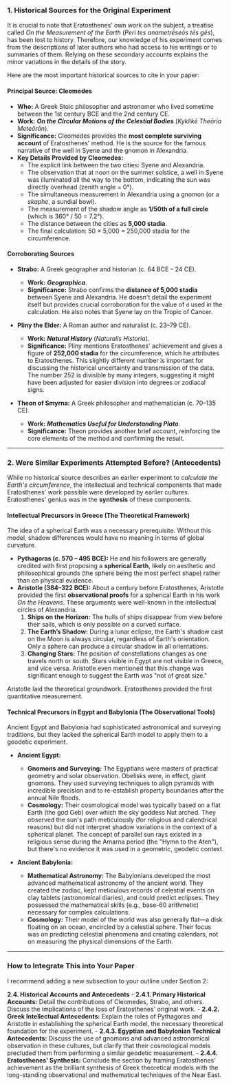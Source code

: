 ### **1. Historical Sources for the Original Experiment**

It is crucial to note that Eratosthenes’ own work on the subject, a treatise called *On the Measurement of the Earth* (*Peri tes anametrēseōs tēs gēs*), has been lost to history. Therefore, our knowledge of his experiment comes from the descriptions of later authors who had access to his writings or to summaries of them. Relying on these secondary accounts explains the minor variations in the details of the story.

Here are the most important historical sources to cite in your paper:

#### **Principal Source: Cleomedes**

*   **Who:** A Greek Stoic philosopher and astronomer who lived sometime between the 1st century BCE and the 2nd century CE.
*   **Work:** ***On the Circular Motions of the Celestial Bodies*** (*Kyklikē Theōria Meteōrōn*).
*   **Significance:** Cleomedes provides the **most complete surviving account** of Eratosthenes' method. He is the source for the famous narrative of the well in Syene and the gnomon in Alexandria.
*   **Key Details Provided by Cleomedes:**
    *   The explicit link between the two cities: Syene and Alexandria.
    *   The observation that at noon on the summer solstice, a well in Syene was illuminated all the way to the bottom, indicating the sun was directly overhead (zenith angle = 0°).
    *   The simultaneous measurement in Alexandria using a gnomon (or a *skaphe*, a sundial bowl).
    *   The measurement of the shadow angle as **1/50th of a full circle** (which is 360° / 50 = 7.2°).
    *   The distance between the cities as **5,000 stadia**.
    *   The final calculation: 50 × 5,000 = 250,000 stadia for the circumference.

#### **Corroborating Sources**

*   **Strabo:** A Greek geographer and historian (c. 64 BCE – 24 CE).
    *   **Work:** ***Geographica***.
    *   **Significance:** Strabo confirms the **distance of 5,000 stadia** between Syene and Alexandria. He doesn't detail the experiment itself but provides crucial corroboration for the value of `d` used in the calculation. He also notes that Syene lay on the Tropic of Cancer.

*   **Pliny the Elder:** A Roman author and naturalist (c. 23–79 CE).
    *   **Work:** ***Natural History*** (*Naturalis Historia*).
    *   **Significance:** Pliny mentions Eratosthenes' achievement and gives a figure of **252,000 stadia** for the circumference, which he attributes to Eratosthenes. This slightly different number is important for discussing the historical uncertainty and transmission of the data. The number 252 is divisible by many integers, suggesting it might have been adjusted for easier division into degrees or zodiacal signs.

*   **Theon of Smyrna:** A Greek philosopher and mathematician (c. 70–135 CE).
    *   **Work:** ***Mathematics Useful for Understanding Plato***.
    *   **Significance:** Theon provides another brief account, reinforcing the core elements of the method and confirming the result.

---

### **2. Were Similar Experiments Attempted Before? (Antecedents)**

While no historical source describes an earlier experiment to *calculate the Earth's circumference*, the intellectual and technical components that made Eratosthenes' work possible were developed by earlier cultures. Eratosthenes' genius was in the **synthesis** of these components.

#### **Intellectual Precursors in Greece (The Theoretical Framework)**

The idea of a spherical Earth was a necessary prerequisite. Without this model, shadow differences would have no meaning in terms of global curvature.

*   **Pythagoras (c. 570 – 495 BCE):** He and his followers are generally credited with first proposing a **spherical Earth**, likely on aesthetic and philosophical grounds (the sphere being the most perfect shape) rather than on physical evidence.
*   **Aristotle (384–322 BCE):** About a century before Eratosthenes, Aristotle provided the first **observational proofs** for a spherical Earth in his work *On the Heavens*. These arguments were well-known in the intellectual circles of Alexandria.
    1.  **Ships on the Horizon:** The hulls of ships disappear from view before their sails, which is only possible on a curved surface.
    2.  **The Earth’s Shadow:** During a lunar eclipse, the Earth's shadow cast on the Moon is always circular, regardless of Earth's orientation. Only a sphere can produce a circular shadow in all orientations.
    3.  **Changing Stars:** The position of constellations changes as one travels north or south. Stars visible in Egypt are not visible in Greece, and vice versa. Aristotle even mentioned that this change was significant enough to suggest the Earth was "not of great size."

Aristotle laid the theoretical groundwork. Eratosthenes provided the first quantitative measurement.

#### **Technical Precursors in Egypt and Babylonia (The Observational Tools)**

Ancient Egypt and Babylonia had sophisticated astronomical and surveying traditions, but they lacked the spherical Earth model to apply them to a geodetic experiment.

*   **Ancient Egypt:**
    *   **Gnomons and Surveying:** The Egyptians were masters of practical geometry and solar observation. Obelisks were, in effect, giant gnomons. They used surveying techniques to align pyramids with incredible precision and to re-establish property boundaries after the annual Nile floods.
    *   **Cosmology:** Their cosmological model was typically based on a flat Earth (the god Geb) over which the sky goddess Nut arched. They observed the sun's path meticulously (for religious and calendrical reasons) but did not interpret shadow variations in the context of a spherical planet. The concept of parallel sun rays existed in a religious sense during the Amarna period (the "Hymn to the Aten"), but there's no evidence it was used in a geometric, geodetic context.

*   **Ancient Babylonia:**
    *   **Mathematical Astronomy:** The Babylonians developed the most advanced mathematical astronomy of the ancient world. They created the zodiac, kept meticulous records of celestial events on clay tablets (astronomical diaries), and could predict eclipses. They possessed the mathematical skills (e.g., base-60 arithmetic) necessary for complex calculations.
    *   **Cosmology:** Their model of the world was also generally flat—a disk floating on an ocean, encircled by a celestial sphere. Their focus was on predicting celestial phenomena and creating calendars, not on measuring the physical dimensions of the Earth.

---

### **How to Integrate This into Your Paper**

I recommend adding a new subsection to your outline under Section 2:

**2.4. Historical Accounts and Antecedents**
    - **2.4.1. Primary Historical Accounts:** Detail the contributions of Cleomedes, Strabo, and others. Discuss the implications of the loss of Eratosthenes' original work.
    - **2.4.2. Greek Intellectual Antecedents:** Explain the roles of Pythagoras and Aristotle in establishing the spherical Earth model, the necessary theoretical foundation for the experiment.
    - **2.4.3. Egyptian and Babylonian Technical Antecedents:** Discuss the use of gnomons and advanced astronomical observation in these cultures, but clarify that their cosmological models precluded them from performing a similar geodetic measurement.
    - **2.4.4. Eratosthenes' Synthesis:** Conclude the section by framing Eratosthenes' achievement as the brilliant synthesis of Greek theoretical models with the long-standing observational and mathematical techniques of the Near East.